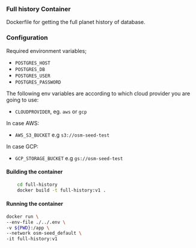 ### Full history Container

Dockerfile for getting the full planet history of database.


### Configuration

Required environment variables;

- `POSTGRES_HOST`
- `POSTGRES_DB`
- `POSTGRES_USER`
- `POSTGRES_PASSWORD`

The following env variables are according to which cloud provider you are going to use:

- `CLOUDPROVIDER`, eg. `aws` or `gcp`

In case AWS:

- `AWS_S3_BUCKET` e.g `s3://osm-seed-test`

In case GCP:

- `GCP_STORAGE_BUCKET` e.g `gs://osm-seed-test`

#### Building the container

```sh
    cd full-history
    docker build -t full-history:v1 .
```

#### Running the container

```sh
docker run \
--env-file ./../.env \
-v ${PWD}:/app \
--network osm-seed_default \
-it full-history:v1
```